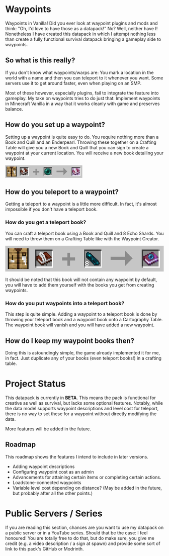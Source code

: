 # Waypoints
Waypoints in Vanilla! Did you ever look at waypoint plugins and mods
and think: "Oh, I'd love to have those as a datapack!" No? Well,
neither have I! Nonetheless I have created this datapack in which I
attempt nothing less than create a fully functional survival
datapack bringing a gameplay side to waypoints.

## So what is this really?
If you don't know what waypoints/warps are: You mark a location in
the world with a name and then you can teleport to it whenever you 
want. Some servers use it to get around faster, even when playing
on an SMP. 

Most of these however, especially plugins, fail to integrate the
feature into gameplay. My take on waypoints tries to do just that:
Implement waypoints in Minecraft Vanilla in a way that it works
cleanly with game and preserves balance.

## How do you set up a waypoint?
Setting up a waypoint is quite easy to do. You require nothing more
than a Book and Quill and an Enderpearl. Throwing these together on
a Crafting Table will give you a new Book and Quill that you can
sign to create a waypoint at your current location. You will receive
a new book detailing your waypoint.

![A Book and Quill and an enderpearl make a waypoint creator](images/crafting_waypoint_creator.png)

## How do you teleport to a waypoint?
Getting a teleport to a waypoint is a little more difficult. In 
fact, it's almost impossible if you don't have a teleport book.

### How do you get a teleport book?
You can craft a teleport book using a Book and Quill and 8 Echo Shards. You will need to throw them on a Crafting Table like with the Waypoint Creator.

![A Book and Quill and eight Echo Shards make a teleport book](images/crafting_teleport.png)

It should be noted that this book will not contain any waypoint by
default, you will have to add them yourself with the books you get
from creating waypoints.

### How do you put waypoints into a teleport book?
This step is quite simple. Adding a waypoint to a teleport book is
done by throwing your teleport book and a waypoint book onto a
Cartography Table. The waypoint book will vanish and you will have
added a new waypoint.

## How do I keep my waypoint books then?
Doing this is astoundingly simple, the game already implemented it
for me, in fact. Just duplicate any of your books (even teleport books!) in a crafting table.


# Project Status
This datapack is currently in **BETA**. This means the pack is
functional for creative as well as survival, but lacks some optional
features. Notably, while the data model supports waypoint
descriptions and level cost for teleport, there is no way to set
these for a waypoint without directly modifying the data.

More features will be added in the future.

## Roadmap
This roadmap shows the features I intend to include in later
versions.

+ Adding waypoint descriptions
+ Configuring waypoint cost as an admin
+ Advancements for attaining certain items or completing certain
actions.
+ Loadstone-connected waypoints
+ Variable level cost depending on distance? (May be added in the
future, but probably after all the other points.)


# Public Servers / Series
If you are reading this section, chances are you want to use my
datapack on a public server or in a YouTube series. Should that be
the case: I feel honoured! You are totally free to do that, but do
make sure, you give me credit (e.g. a video description / a sign at
spawn) and provide some sort of link to this pack's GitHub or Modrinth.
